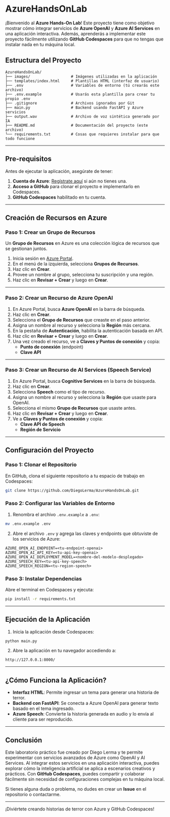 # AzureHandsOnLab

¡Bienvenido al **Azure Hands-On Lab**! Este proyecto tiene como objetivo mostrar cómo integrar servicios de **Azure OpenAI** y **Azure AI Services** en una aplicación interactiva. Además, aprenderás a implementar este proyecto fácilmente utilizando **GitHub Codespaces** para que no tengas que instalar nada en tu máquina local.

## Estructura del Proyecto

```plaintext
AzureHandsOnLab/
├── images/                  # Imágenes utilizadas en la aplicación
├── templates/index.html     # Plantillas HTML (interfaz de usuario)
├── .env                     # Variables de entorno (tú crearás este archivo)
├── .env.example             # Usarás esta plantilla para crear tu propio .env
├── .gitignore               # Archivos ignorados por Git
├── main.py                  # Backend usando FastAPI y Azure servicios
├── output.wav               # Archivo de voz sintética generado por IA
├── README.md                # Documentación del proyecto (este archivo)
└── requirements.txt         # Cosas que requieres instalar para que todo funcione
```

---

## Pre-requisitos

Antes de ejecutar la aplicación, asegúrate de tener:

1. **Cuenta de Azure**: [Regístrate aquí](https://azure.microsoft.com/free/) si aún no tienes una.
2. **Acceso a GitHub** para clonar el proyecto e implementarlo en Codespaces.
3. **GitHub Codespaces** habilitado en tu cuenta.

---

## Creación de Recursos en Azure

### Paso 1: Crear un Grupo de Recursos
Un **Grupo de Recursos** en Azure es una colección lógica de recursos que se gestionan juntos.

1. Inicia sesión en [Azure Portal](https://portal.azure.com/).
2. En el menú de la izquierda, selecciona **Grupos de Recursos**.
3. Haz clic en **Crear**.
4. Provee un nombre al grupo, selecciona tu suscripción y una región.
5. Haz clic en **Revisar + Crear** y luego en **Crear**.

---

### Paso 2: Crear un Recurso de Azure OpenAI

1. En Azure Portal, busca **Azure OpenAI** en la barra de búsqueda.
2. Haz clic en **Crear**.
3. Selecciona el **Grupo de Recursos** que creaste en el paso anterior.
4. Asigna un nombre al recurso y selecciona la **Región** más cercana.
5. En la pestaña de **Autenticación**, habilita la autenticación basada en API.
6. Haz clic en **Revisar + Crear** y luego en **Crear**.
7. Una vez creado el recurso, ve a **Claves y Puntos de conexión** y copia:
   - **Punto de conexión** (endpoint)
   - **Clave API**

---

### Paso 3: Crear un Recurso de AI Services (Speech Service)

1. En Azure Portal, busca **Cognitive Services** en la barra de búsqueda.
2. Haz clic en **Crear**.
3. Selecciona **Speech** como el tipo de recurso.
4. Asigna un nombre al recurso y selecciona la **Región** que usaste para OpenAI.
5. Selecciona el mismo **Grupo de Recursos** que usaste antes.
6. Haz clic en **Revisar + Crear** y luego en **Crear**.
7. Ve a **Claves y Puntos de conexión** y copia:
   - **Clave API de Speech**
   - **Región de Servicio**

---

## Configuración del Proyecto

### Paso 1: Clonar el Repositorio

En GitHub, clona el siguiente repositorio a tu espacio de trabajo en Codespaces:

```bash
git clone https://github.com/DiegoLerma/AzureHandsOnLab.git
```

### Paso 2: Configurar las Variables de Entorno

1. Renombra el archivo `.env.example` a `.env`:

```bash
mv .env.example .env
```

2. Abre el archivo `.env` y agrega las claves y endpoints que obtuviste de los servicios de Azure:

```plaintext
AZURE_OPEN_AI_ENDPOINT=<tu-endpoint-openai>
AZURE_OPEN_AI_API_KEY=<tu-api-key-openai>
AZURE_OPEN_AI_DEPLOYMENT_MODEL=<nombre-del-modelo-desplegado>
AZURE_SPEECH_KEY=<tu-api-key-speech>
AZURE_SPEECH_REGION=<tu-region-speech>
```

### Paso 3: Instalar Dependencias

Abre el terminal en Codespaces y ejecuta:

```bash
pip install -r requirements.txt
```

---

## Ejecución de la Aplicación

1. Inicia la aplicación desde Codespaces:

```bash
python main.py
```

2. Abre la aplicación en tu navegador accediendo a:

```
http://127.0.0.1:8000/
```

---

## ¿Cómo Funciona la Aplicación?

- **Interfaz HTML**: Permite ingresar un tema para generar una historia de terror.
- **Backend con FastAPI**: Se conecta a Azure OpenAI para generar texto basado en el tema ingresado.
- **Azure Speech**: Convierte la historia generada en audio y lo envía al cliente para ser reproducido.

---

## Conclusión

Este laboratorio práctico fue creado por Diego Lerma y te permite experimentar con servicios avanzados de Azure como OpenAI y AI Services. Al integrar estos servicios en una aplicación interactiva, puedes explorar cómo la inteligencia artificial se aplica a escenarios creativos y prácticos. Con **GitHub Codespaces**, puedes compartir y colaborar fácilmente sin necesidad de configuraciones complejas en tu máquina local.

Si tienes alguna duda o problema, no dudes en crear un **Issue** en el repositorio o contactarme.

---

¡Diviértete creando historias de terror con Azure y GitHub Codespaces!


